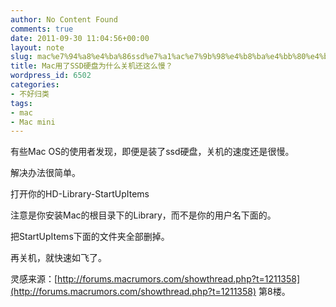 ```yaml
---
author: No Content Found
comments: true
date: 2011-09-30 11:04:56+00:00
layout: note
slug: mac%e7%94%a8%e4%ba%86ssd%e7%a1%ac%e7%9b%98%e4%b8%ba%e4%bb%80%e4%b9%88%e5%85%b3%e6%9c%ba%e8%bf%98%e8%bf%99%e4%b9%88%e6%85%a2%ef%bc%9f
title: Mac用了SSD硬盘为什么关机还这么慢？
wordpress_id: 6502
categories:
- 不好归类
tags:
- mac
- Mac mini
---
```


有些Mac OS的使用者发现，即便是装了ssd硬盘，关机的速度还是很慢。





解决办法很简单。





打开你的HD-Library-StartUpItems





注意是你安装Mac的根目录下的Library，而不是你的用户名下面的。





把StartUpItems下面的文件夹全部删掉。





再关机，就快速如飞了。





灵感来源：[http://forums.macrumors.com/showthread.php?t=1211358](http://forums.macrumors.com/showthread.php?t=1211358) 第8楼。
